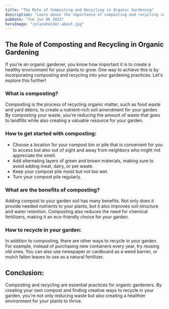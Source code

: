 ```yaml
---
title: "The Role of Composting and Recycling in Organic Gardening"
description: "Learn about the importance of composting and recycling in organic gardening. Find out how to create your own compost and reduce waste in your garden."
pubDate: "Tue Jun 06 2023"
heroImage: "/placeholder-about.jpg"
---
```


## The Role of Composting and Recycling in Organic Gardening

If you’re an organic gardener, you know how important it is to create a healthy environment for your plants to grow. One way to achieve this is by incorporating composting and recycling into your gardening practices. Let&#39;s explore this further!

### What is composting?
Composting is the process of recycling organic matter, such as food waste and yard debris, to create a nutrient-rich soil amendment for your garden. By composting your waste, you&#39;re reducing the amount of waste that goes to landfills while also creating a valuable resource for your garden.

### How to get started with composting:
- Choose a location for your compost bin or pile that is convenient for you to access but also out of sight and away from neighbors who might not appreciate the smell.
- Add alternating layers of green and brown materials, making sure to avoid adding meat, dairy, or pet waste.
- Keep your compost pile moist but not too wet.
- Turn your compost pile regularly.

### What are the benefits of composting?
Adding compost to your garden soil has many benefits. Not only does it provide needed nutrients to your plants, but it also improves soil structure and water retention. Composting also reduces the need for chemical fertilizers, making it an eco-friendly choice for your garden.

### How to recycle in your garden:
In addition to composting, there are other ways to recycle in your garden. For example, instead of purchasing new containers every year, try reusing old ones. You can also use newspaper or cardboard as a weed barrier, or mulch fallen leaves to use as a natural fertilizer.

## Conclusion:
Composting and recycling are essential practices for organic gardeners. By creating your own compost and finding creative ways to recycle in your garden, you&#39;re not only reducing waste but also creating a healthier environment for your plants to thrive.
